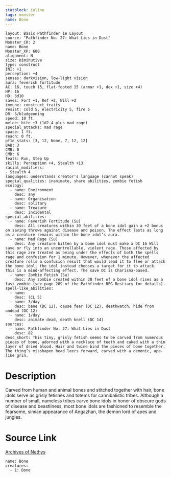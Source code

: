 ```yaml
---
statblock: inline
tags: monster
name: Bone
---
```

```statblock
layout: Basic Pathfinder 1e Layout
source: "Pathfinder No. 27: What Lies in Dust"
Monster_CR: 2
name: Bone
Monster_XP: 600
alignment: N
size: Diminutive
type: construct
INI: +1
perception: +4
senses: darkvision, low-light vision
aura: feverish fortitude
AC: 16, touch 15, flat-footed 15 (armor +1, dex +1, size +4)
HP: 16
HD: 3d10
saves: Fort +1, Ref +2, Will +2
immune: construct traits
resist: cold 5, electricity 5, fire 5
DR: 5/bludgeoning
speed: 10 ft.
melee: bite +3 (1d2-4 plus mad rage)
special_attacks: mad rage
space: 1 ft.
reach: 0 ft.
pf1e_stats: [3, 12, None, 7, 12, 12]
BAB: 3
CMB: 0
CMD: 6
feats: Run, Step Up
skills: Perception +4, Stealth +13
racial_modifiers:
- Stealth 4
languages: understands creator's language (cannot speak)
special_qualities: inanimate, share abilities, zombie fetish
ecology:
  - name: Environment
    desc: any
  - name: Organisation
    desc: solitary
  - name: Treasure
    desc: incidental
special_abilities:
  - name: Feverish Fortitude (Su)
    desc: All creatures within 30 feet of a bone idol gain a +2 bonus on saving throws against disease and poison. The effect lasts as long as a creature remains within the bone idol’s aura.
  - name: Mad Rage (Su)
    desc: Any creature bitten by a bone idol must make a DC 16 Will save or fly into an uncontrollable, violent rage. Those affected by this rage are treated as being under the effects of both the spells rage and confusion for 1 minute. However, whenever the affected creature rolls a confusion result that would lead it to flee or attack the bone idol, the idol instead chooses a target for it to attack. This is a mind-affecting effect. The save DC is Charisma-based.
  - name: Zombie Fetish (Su)
    desc: Any zombie created within 30 feet of a bone idol rises as a fast zombie (see page 289 of the Pathfinder RPG Bestiary for details).
spell-like_abilities:
  - name:
    desc: (CL 5)
  - name: 3/day
    desc: bane (DC 12), cause fear (DC 12), deathwatch, hide from undead (DC 12)
  - name: 1/day
    desc: animate dead, death knell (DC 14)
sources:
  - name: Pathfinder No. 27: What Lies in Dust
    desc: 82
desc_short: This tiny, grisly fetish seems to be carved from numerous pieces of bone, adorned with a necklace of teeth and caked with a thin layer of dried blood. Hair and twine bind the pieces of bone together. The thing’s misshapen head leers forward, carved with a demonic, ape-like grin.
```
# Description
Carved from human and animal bones and stitched together with hair, bone idols serve as grisly fetishes and totems for cannibalistic tribes. Although a number of small, nameless tribes carve bone idols in honor of obscure gods of disease and beastliness, most bone idols are fashioned to resemble the fearsome, simian appearance of Angazhan, the demon lord of apes and jungles.
# Source Link
[Archives of Nethys](https://aonprd.com/MonsterDisplay.aspx?ItemName=Bone)
```encounter-table
name: Bone
creatures:
  - 1: Bone
```
